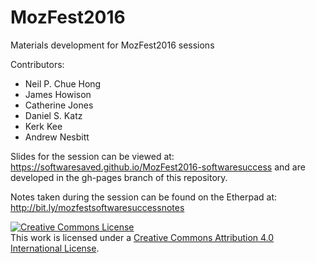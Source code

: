 # MozFest2016
Materials development for MozFest2016 sessions

Contributors:
  * Neil P. Chue Hong
  * James Howison
  * Catherine Jones
  * Daniel S. Katz
  * Kerk Kee
  * Andrew Nesbitt
  
Slides for the session can be viewed at: https://softwaresaved.github.io/MozFest2016-softwaresuccess and are developed in the gh-pages branch of this repository.

Notes taken during the session can be found on the Etherpad at: http://bit.ly/mozfestsoftwaresuccessnotes

<a rel="license" href="http://creativecommons.org/licenses/by/4.0/"><img alt="Creative Commons License" style="border-width:0" src="https://i.creativecommons.org/l/by/4.0/88x31.png" /></a><br />This work is licensed under a <a rel="license" href="http://creativecommons.org/licenses/by/4.0/">Creative Commons Attribution 4.0 International License</a>.
